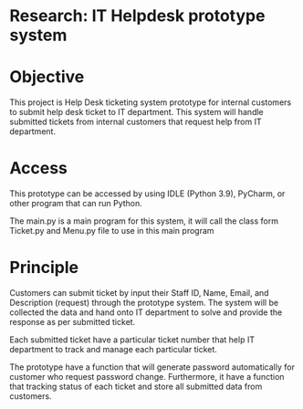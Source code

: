 # Research: IT Helpdesk prototype system

# Objective
This project is Help Desk ticketing system prototype for internal customers to submit help desk ticket to IT department.
This system will handle submitted tickets from internal customers that request help from IT department.

# Access
This prototype can be accessed by using IDLE (Python 3.9), PyCharm, or other program that can run Python.

The main.py is a main program for this system, it will  call the class form Ticket.py and Menu.py file to use in this main program

# Principle
Customers can submit ticket by input their Staff ID, Name, Email, and Description (request) through the prototype system.
The system will be collected the data and hand onto IT department to solve and provide the response as per submitted ticket.

Each submitted ticket have a particular ticket number that help IT department to track and manage each particular ticket.

The prototype have a function that will generate password automatically for customer who request password change.
Furthermore, it have a function that tracking status of each ticket and store all submitted data from customers.

